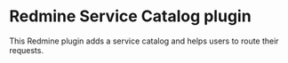 Redmine Service Catalog plugin
===================

This Redmine plugin adds a service catalog and helps users to route their requests.
